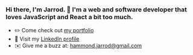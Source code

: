### Hi there, I'm Jarrod. 👋 I'm a web and software developer that loves JavaScript and React a bit too much.

- ✏️ Come check out [my portfolio](https://www.jarrodhammond.com/)
- 💼 Visit my [LinkedIn profile](https://www.linkedin.com/in/jarrodhammond/)
- ✉️ Give me a buzz at: [hammond.jarrod@gmail.com](mailto:hammond.jarrod@gmail.com)

<!--
**jarrodhammond/jarrodhammond** is a ✨ _special_ ✨ repository because its `README.md` (this file) appears on your GitHub profile.

Here are some ideas to get you started:

- 🔭 I’m currently working on ...
- 🌱 I’m currently learning ...
- 👯 I’m looking to collaborate on ...
- 🤔 I’m looking for help with ...
- 💬 Ask me about ...
- 📫 How to reach me: ...
- 😄 Pronouns: ...
- ⚡ Fun fact: ...
-->
